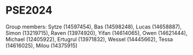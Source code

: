 # PSE2024

Group members: Sytze (14597454), Bas (14598248), Lucas (14658887), Simon (13219715), Raven (13974920), Yifan (14614065), Owen (14621444), Michael (12405922), Ertugrul (13971832), Wessel (14445662), Tessa (14616025), Milou (14375915)
